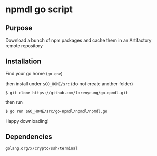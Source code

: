 # npmdl go script

## Purpose
Download a bunch of npm packages and cache them in an Artifactory remote repository

## Installation
Find your go home (`go env`) 

then install under `$GO_HOME/src` (do not create another folder)

`$ git clone https://github.com/lorenyeung/go-npmdl.git`

then run

`$ go run $GO_HOME/src/go-npmdl/npmdl/npmdl.go`

Happy downloading!

## Dependencies
```
golang.org/x/crypto/ssh/terminal
```
